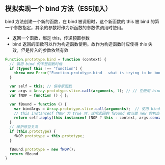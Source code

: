 ## 模拟实现一个 bind 方法（ES5加入）

bind 方法创建一个新的函数，在 bind 被调用时，这个新函数的 this 被 bind 的第一个参数指定，其余的参数将作为新函数的参数供调用时使用。

- 返回一个函数，绑定 this，传递预置参数
- bind 返回的函数可以作为构造函数使用。故作为构造函数时应使得 this 失效，但是传入的参数依然有效

```js
Function.prototype.bind = function (context) {
  // 调用 bind 的不是函数时候
  if (typeof this !== "function") {
    throw new Error("Function.prototype.bind - what is trying to be bound is not callable");
  }

  var self = this; // 保存原函数
  var args = Array.prototype.slice.call(arguments, 1); // // 在使用 bind 函数时，传入的参数，从第二个参数到最后一个参数  [1, 2, 3]
  var fNOP = function () { };

  var fBound = function () {
    var bindArgs = Array.prototype.slice.call(arguments);  // 使用 bind 返回后的函数，传入的参数
    // this instanceof fNOP 为 true 时，说明返回的 fBound 被当做 new 的构造函数使用
    return self.apply(this instanceof fNOP ? this : context, args.concat(bindArgs))
  }
  // 维护原型关系
  if (this.prototype) {
    fNOP.prototype = this.prototype;
  }

  fBound.prototype = new fNOP();
  return fBound
}
```